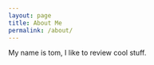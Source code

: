 ```yaml
---
layout: page
title: About Me
permalink: /about/
---
```


My name is tom, I like to review cool stuff.
